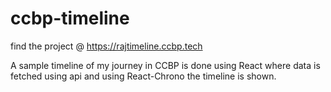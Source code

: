 # ccbp-timeline

find the project @  https://rajtimeline.ccbp.tech

A sample timeline of my journey in CCBP is done using React where data is fetched using api and using React-Chrono the timeline is shown.
